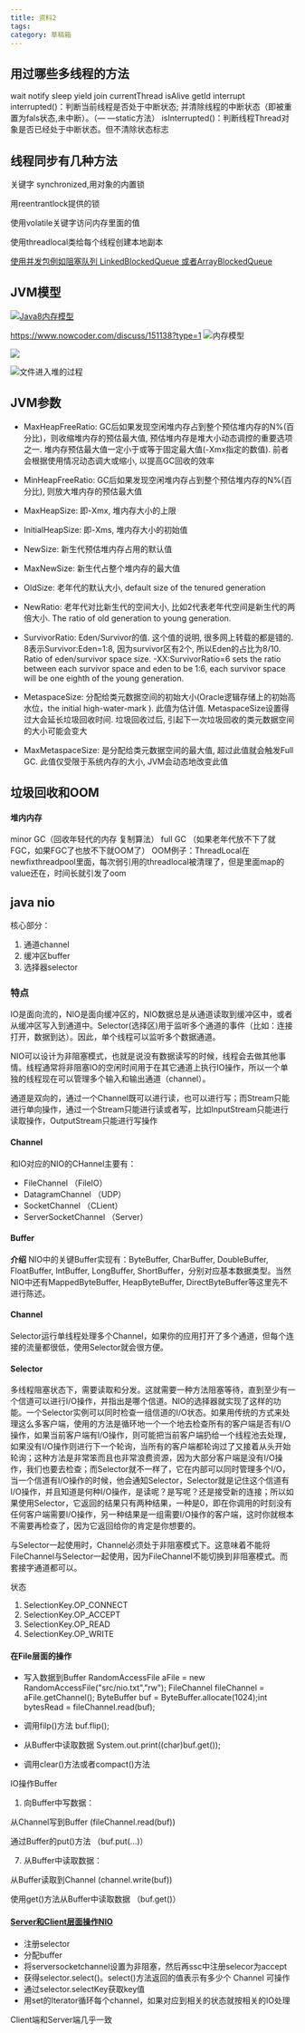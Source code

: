 ```yaml
---
title: 资料2
tags:
category: 草稿箱
---
```


## 用过哪些多线程的方法

wait
notify
sleep
yield
join
currentThread
isAlive
getId
interrupt
interrupted()：判断当前线程是否处于中断状态; 并清除线程的中断状态（即被重置为fals状态,未中断）。（— —static方法）
isInterrupted()：判断线程Thread对象是否已经处于中断状态。但不清除状态标志

## 线程同步有几种方法

关键字 synchronized,用对象的内置锁

用reentrantlock提供的锁

使用volatile关键字访问内存里面的值

使用threadlocal类给每个线程创建本地副本

[使用并发包例如阻塞队列 LinkedBlockedQueue 或者ArrayBlockedQueue](https://blog.csdn.net/lfj19941225/article/details/88549965 "使用阻塞队列例如 LinkedBlockedQueue 或者ArrayBlockedQueue")


## JVM模型

[![Java8内存模型](https://img2018.cnblogs.com/blog/1743446/201907/1743446-20190731144659459-260296720.png "Java8内存模型")](https://img2018.cnblogs.com/blog/1743446/201907/1743446-20190731144659459-260296720.png "Java8内存模型")

https://www.nowcoder.com/discuss/151138?type=1
![内存模型](https://img2018.cnblogs.com/blog/1743446/201907/1743446-20190731144659459-260296720.png "内存模型")

![](https://uploadfiles.nowcoder.com/files/20190110/7380095_1547132982664_4685968-2502bef3bd1d1692.png)

![文件进入堆的过程](https://uploadfiles.nowcoder.com/files/20190110/7380095_1547132982545_4685968-57ed647f10498521.png "文件进入堆的过程")


## JVM参数
- MaxHeapFreeRatio: GC后如果发现空闲堆内存占到整个预估堆内存的N%(百分比)，则收缩堆内存的预估最大值, 预估堆内存是堆大小动态调控的重要选项之一. 堆内存预估最大值一定小于或等于固定最大值(-Xmx指定的数值). 前者会根据使用情况动态调大或缩小, 以提高GC回收的效率
- MinHeapFreeRatio: GC后如果发现空闲堆内存占到整个预估堆内存的N%(百分比), 则放大堆内存的预估最大值

- MaxHeapSize: 即-Xmx, 堆内存大小的上限
- InitialHeapSize: 即-Xms, 堆内存大小的初始值

- NewSize: 新生代预估堆内存占用的默认值
- MaxNewSize: 新生代占整个堆内存的最大值

- OldSize: 老年代的默认大小, default size of the tenured generation
- NewRatio: 老年代对比新生代的空间大小, 比如2代表老年代空间是新生代的两倍大小. The ratio of old generation to young generation.

- SurvivorRatio: Eden/Survivor的值. 这个值的说明, 很多网上转载的都是错的. 8表示Survivor:Eden=1:8, 因为survivor区有2个, 所以Eden的占比为8/10. Ratio of eden/survivor space size. -XX:SurvivorRatio=6 sets the ratio between each survivor space and eden to be 1:6, each survivor space will be one eighth of the young generation.

- MetaspaceSize: 分配给类元数据空间的初始大小(Oracle逻辑存储上的初始高水位，the initial high-water-mark ). 此值为估计值. MetaspaceSize设置得过大会延长垃圾回收时间. 垃圾回收过后, 引起下一次垃圾回收的类元数据空间的大小可能会变大
- MaxMetaspaceSize: 是分配给类元数据空间的最大值, 超过此值就会触发Full GC. 此值仅受限于系统内存的大小, JVM会动态地改变此值

## 垃圾回收和OOM
#### 堆内内存
minor GC（回收年轻代的内存 复制算法）
full GC （如果老年代放不下了就FGC，如果FGC了也放不下就OOM了）
OOM例子：ThreadLocal在newfixthreadpool里面，每次弱引用的threadlocal被清理了，但是里面map的value还在，时间长就引发了oom

 
## java nio

核心部分：
1. 通道channel
2. 缓冲区buffer
3. 选择器selector

### 特点

IO是面向流的，NIO是面向缓冲区的，NIO数据总是从通道读取到缓冲区中，或者从缓冲区写入到通道中。Selector(选择区)用于监听多个通道的事件（比如：连接打开，数据到达）。因此，单个线程可以监听多个数据通道。

NIO可以设计为非阻塞模式，也就是说没有数据读写的时候，线程会去做其他事情。线程通常将非阻塞IO的空闲时间用于在其它通道上执行IO操作，所以一个单独的线程现在可以管理多个输入和输出通道（channel）。

通道是双向的，通过一个Channel既可以进行读，也可以进行写；而Stream只能进行单向操作，通过一个Stream只能进行读或者写，比如InputStream只能进行读取操作，OutputStream只能进行写操作

#### Channel
和IO对应的NIO的CHannel主要有：
- FileChannel     （FileIO）
- DatagramChannel      （UDP）
- SocketChannel          （CLient）
- ServerSocketChannel    （Server）

#### Buffer
**介绍**
NIO中的关键Buffer实现有：ByteBuffer, CharBuffer, DoubleBuffer, FloatBuffer, IntBuffer, LongBuffer, ShortBuffer，分别对应基本数据类型。当然NIO中还有MappedByteBuffer, HeapByteBuffer, DirectByteBuffer等这里先不进行陈述。


#### Channel
Selector运行单线程处理多个Channel，如果你的应用打开了多个通道，但每个连接的流量都很低，使用Selector就会很方便。

#### Selector

多线程阻塞状态下，需要读取和分发。这就需要一种方法阻塞等待，直到至少有一个信道可以进行I/O操作，并指出是哪个信道。NIO的选择器就实现了这样的功能。一个Selector实例可以同时检查一组信道的I/O状态。如果用传统的方式来处理这么多客户端，使用的方法是循环地一个一个地去检查所有的客户端是否有I/O操作，如果当前客户端有I/O操作，则可能把当前客户端扔给一个线程池去处理，如果没有I/O操作则进行下一个轮询，当所有的客户端都轮询过了又接着从头开始轮询；这种方法是非常笨而且也非常浪费资源，因为大部分客户端是没有I/O操作，我们也要去检查；而Selector就不一样了，它在内部可以同时管理多个I/O，当一个信道有I/O操作的时候，他会通知Selector，Selector就是记住这个信道有I/O操作，并且知道是何种I/O操作，是读呢？是写呢？还是接受新的连接；所以如果使用Selector，它返回的结果只有两种结果，一种是0，即在你调用的时刻没有任何客户端需要I/O操作，另一种结果是一组需要I/O操作的客户端，这时你就根本不需要再检查了，因为它返回给你的肯定是你想要的。

与Selector一起使用时，Channel必须处于非阻塞模式下。这意味着不能将FileChannel与Selector一起使用，因为FileChannel不能切换到非阻塞模式。而套接字通道都可以。

状态
1. SelectionKey.OP_CONNECT
2. SelectionKey.OP_ACCEPT
3. SelectionKey.OP_READ
4. SelectionKey.OP_WRITE

#### 在File层面的操作
- 写入数据到Buffer
		RandomAccessFile aFile = new RandomAccessFile("src/nio.txt","rw");
		FileChannel fileChannel = aFile.getChannel();
		ByteBuffer buf = ByteBuffer.allocate(1024);int bytesRead = fileChannel.read(buf);

- 调用filp()方法
		buf.flip();

- 从Buffer中读取数据
		System.out.print((char)buf.get());

- 调用clear()方法或者compact()方法

IO操作Buffer
1. 向Buffer中写数据：

 从Channel写到Buffer (fileChannel.read(buf))

 通过Buffer的put()方法 （buf.put(…)）

7. 从Buffer中读取数据：

 从Buffer读取到Channel (channel.write(buf))

 使用get()方法从Buffer中读取数据 （buf.get()）

#### [Server和Client层面操作NIO](https://www.jianshu.com/p/d47835316016 "Server和Client层面操作NIO")
- 注册selector
- 分配buffer
- 将serversocketchannel设置为非阻塞，然后再ssc中注册selecor为accept
- 获得selector.select()。select()方法返回的值表示有多少个 Channel 可操作
- 通过selector.selectKey获取key值
- 用set的Iterator循环每个channel，如果对应到相关的状态就按相关的IO处理

Client端和Server端几乎一致